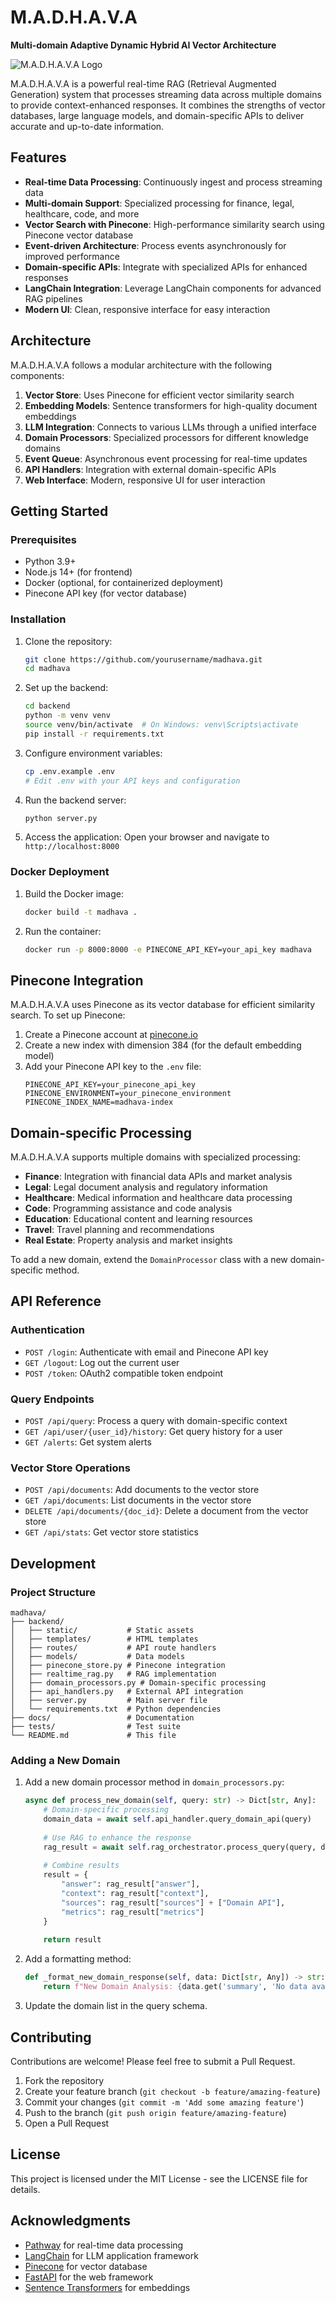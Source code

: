 # M.A.D.H.A.V.A

**Multi-domain Adaptive Dynamic Hybrid AI Vector Architecture**

![M.A.D.H.A.V.A Logo](backend/static/images/logo.svg)

M.A.D.H.A.V.A is a powerful real-time RAG (Retrieval Augmented Generation) system that processes streaming data across multiple domains to provide context-enhanced responses. It combines the strengths of vector databases, large language models, and domain-specific APIs to deliver accurate and up-to-date information.

## Features

- **Real-time Data Processing**: Continuously ingest and process streaming data
- **Multi-domain Support**: Specialized processing for finance, legal, healthcare, code, and more
- **Vector Search with Pinecone**: High-performance similarity search using Pinecone vector database
- **Event-driven Architecture**: Process events asynchronously for improved performance
- **Domain-specific APIs**: Integrate with specialized APIs for enhanced responses
- **LangChain Integration**: Leverage LangChain components for advanced RAG pipelines
- **Modern UI**: Clean, responsive interface for easy interaction

## Architecture

M.A.D.H.A.V.A follows a modular architecture with the following components:

1. **Vector Store**: Uses Pinecone for efficient vector similarity search
2. **Embedding Models**: Sentence transformers for high-quality document embeddings
3. **LLM Integration**: Connects to various LLMs through a unified interface
4. **Domain Processors**: Specialized processors for different knowledge domains
5. **Event Queue**: Asynchronous event processing for real-time updates
6. **API Handlers**: Integration with external domain-specific APIs
7. **Web Interface**: Modern, responsive UI for user interaction

## Getting Started

### Prerequisites

- Python 3.9+
- Node.js 14+ (for frontend)
- Docker (optional, for containerized deployment)
- Pinecone API key (for vector database)

### Installation

1. Clone the repository:
   ```bash
   git clone https://github.com/yourusername/madhava.git
   cd madhava
   ```

2. Set up the backend:
   ```bash
   cd backend
   python -m venv venv
   source venv/bin/activate  # On Windows: venv\Scripts\activate
   pip install -r requirements.txt
   ```

3. Configure environment variables:
   ```bash
   cp .env.example .env
   # Edit .env with your API keys and configuration
   ```

4. Run the backend server:
   ```bash
   python server.py
   ```

5. Access the application:
   Open your browser and navigate to `http://localhost:8000`

### Docker Deployment

1. Build the Docker image:
   ```bash
   docker build -t madhava .
   ```

2. Run the container:
   ```bash
   docker run -p 8000:8000 -e PINECONE_API_KEY=your_api_key madhava
   ```

## Pinecone Integration

M.A.D.H.A.V.A uses Pinecone as its vector database for efficient similarity search. To set up Pinecone:

1. Create a Pinecone account at [pinecone.io](https://www.pinecone.io/)
2. Create a new index with dimension 384 (for the default embedding model)
3. Add your Pinecone API key to the `.env` file:
   ```
   PINECONE_API_KEY=your_pinecone_api_key
   PINECONE_ENVIRONMENT=your_pinecone_environment
   PINECONE_INDEX_NAME=madhava-index
   ```

## Domain-specific Processing

M.A.D.H.A.V.A supports multiple domains with specialized processing:

- **Finance**: Integration with financial data APIs and market analysis
- **Legal**: Legal document analysis and regulatory information
- **Healthcare**: Medical information and healthcare data processing
- **Code**: Programming assistance and code analysis
- **Education**: Educational content and learning resources
- **Travel**: Travel planning and recommendations
- **Real Estate**: Property analysis and market insights

To add a new domain, extend the `DomainProcessor` class with a new domain-specific method.

## API Reference

### Authentication

- `POST /login`: Authenticate with email and Pinecone API key
- `GET /logout`: Log out the current user
- `POST /token`: OAuth2 compatible token endpoint

### Query Endpoints

- `POST /api/query`: Process a query with domain-specific context
- `GET /api/user/{user_id}/history`: Get query history for a user
- `GET /alerts`: Get system alerts

### Vector Store Operations

- `POST /api/documents`: Add documents to the vector store
- `GET /api/documents`: List documents in the vector store
- `DELETE /api/documents/{doc_id}`: Delete a document from the vector store
- `GET /api/stats`: Get vector store statistics

## Development

### Project Structure

```
madhava/
├── backend/
│   ├── static/           # Static assets
│   ├── templates/        # HTML templates
│   ├── routes/           # API route handlers
│   ├── models/           # Data models
│   ├── pinecone_store.py # Pinecone integration
│   ├── realtime_rag.py   # RAG implementation
│   ├── domain_processors.py # Domain-specific processing
│   ├── api_handlers.py   # External API integration
│   ├── server.py         # Main server file
│   └── requirements.txt  # Python dependencies
├── docs/                 # Documentation
├── tests/                # Test suite
└── README.md             # This file
```

### Adding a New Domain

1. Add a new domain processor method in `domain_processors.py`:
   ```python
   async def process_new_domain(self, query: str) -> Dict[str, Any]:
       # Domain-specific processing
       domain_data = await self.api_handler.query_domain_api(query)
       
       # Use RAG to enhance the response
       rag_result = await self.rag_orchestrator.process_query(query, domain="new_domain")
       
       # Combine results
       result = {
           "answer": rag_result["answer"],
           "context": rag_result["context"],
           "sources": rag_result["sources"] + ["Domain API"],
           "metrics": rag_result["metrics"]
       }
       
       return result
   ```

2. Add a formatting method:
   ```python
   def _format_new_domain_response(self, data: Dict[str, Any]) -> str:
       return f"New Domain Analysis: {data.get('summary', 'No data available')}"
   ```

3. Update the domain list in the query schema.

## Contributing

Contributions are welcome! Please feel free to submit a Pull Request.

1. Fork the repository
2. Create your feature branch (`git checkout -b feature/amazing-feature`)
3. Commit your changes (`git commit -m 'Add some amazing feature'`)
4. Push to the branch (`git push origin feature/amazing-feature`)
5. Open a Pull Request

## License

This project is licensed under the MIT License - see the LICENSE file for details.

## Acknowledgments

- [Pathway](https://github.com/pathwaycom/pathway) for real-time data processing
- [LangChain](https://github.com/langchain-ai/langchain) for LLM application framework
- [Pinecone](https://www.pinecone.io/) for vector database
- [FastAPI](https://fastapi.tiangolo.com/) for the web framework
- [Sentence Transformers](https://www.sbert.net/) for embeddings
